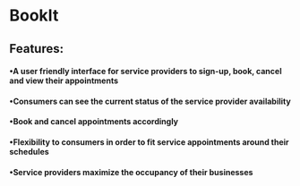 # BookIt

## Features:
#### •A user friendly interface for service providers to  sign-up, book, cancel and view their appointments
#### •Consumers can see the current status of the service provider availability
#### •Book and cancel appointments accordingly
#### •Flexibility to consumers in order to fit service appointments around their schedules
#### •Service providers maximize the occupancy of their businesses
